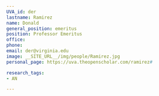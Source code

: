 ```yaml
---
UVA_id: der
lastname: Ramirez
name: Donald
general_position: emeritus
position: Professor Emeritus
office: 
phone: 
email: der@virginia.edu
image: __SITE_URL__/img/people/Ramirez.jpg
personal_page: https://uva.theopenscholar.com/ramirez# 

research_tags:
- AN

---
```

